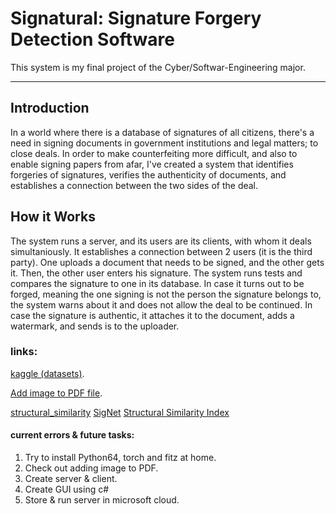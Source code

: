 # Signatural: Signature Forgery Detection Software
This system is my final project of the Cyber/Softwar-Engineering major.
________________________________________________

## Introduction

In a world where there is a database of signatures of all citizens, there's a need in signing documents in government institutions and legal matters; to close deals.
In order to make counterfeiting more difficult, and also to enable signing papers from afar, I've created a system that identifies forgeries of signatures, verifies the authenticity of documents, and establishes a connection between the two sides of the deal.

## How it Works
The system runs a server, and its users are its clients, with whom it deals simultaniously. It establishes a connection between 2 users (it is the third party). One uploads a document that needs to be signed, and the other gets it. Then, the other user enters his signature. The system runs tests and compares the signature to one in its database. In case it turns out to be forged, meaning the one signing is not the person the signature belongs to, the system warns about it and does not allow the deal to be continued. In case the signature is authentic, it attaches it to the document, adds a watermark, and sends is to the uploader.


### links:
[kaggle (datasets)](https://www.kaggle.com/divyanshrai/handwritten-signatures).

[Add image to PDF file](https://stackabuse.com/working-with-pdfs-in-python-adding-images-and-watermarks/).

[structural_similarity](structural_similarity)
[SigNet](https://medium.com/swlh/signet-detecting-signature-similarity-using-machine-learning-deep-learning-is-this-the-end-of-1a6bdc76b04b)
[Structural Similarity Index](https://ourcodeworld.com/articles/read/991/how-to-calculate-the-structural-similarity-index-ssim-between-two-images-with-python)


#### current errors & future tasks:
1. Try to install Python64, torch and fitz at home.
2. Check out adding image to PDF.
3. Create server & client.
4. Create GUI using c#
5. Store & run server in microsoft cloud.
